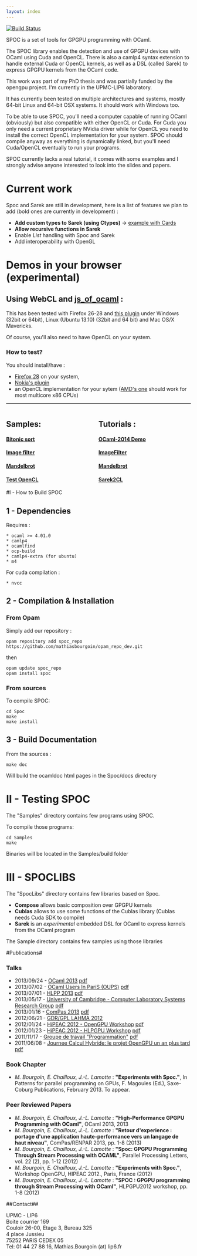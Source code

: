 ```yaml
---
layout: index
---
```

[![Build Status](https://travis-ci.org/mathiasbourgoin/SPOC.png?branch=master)](https://travis-ci.org/mathiasbourgoin/SPOC)


SPOC is a set of tools for GPGPU programming with OCaml.

The SPOC library enables the detection and use of GPGPU devices with
OCaml using Cuda and OpenCL.  There is also a camlp4 syntax extension
to handle external Cuda or OpenCL kernels, as well as a DSL (called
Sarek) to express GPGPU kernels from the OCaml code.

This work was part of my PhD thesis and was partially funded by the
opengpu project.  I'm currently in the UPMC-LIP6 laboratory.

It has currently been tested on multiple architectures and systems,
mostly 64-bit Linux and 64-bit OSX systems. It should work with
Windows too.

To be able to use SPOC, you'll need a computer capable of running
OCaml (obviously) but also compatible with either OpenCL or Cuda.  For
Cuda you only need a current proprietary NVidia driver while for
OpenCL you need to install the correct OpenCL implementation for your
system.  SPOC should compile anyway as everything is dynamically
linked, but you'll need Cuda/OpenCL eventually to run your programs.

SPOC currently lacks a real tutorial, it comes with some examples and
I strongly advise anyone interested to look into the slides and
papers.


# Current work

Spoc and Sarek are still in development, here is a list of features we
plan to add (bold ones are currently in development) :

 - **Add custom types to Sarek (using Ctypes)** -> [example with Cards](https://github.com/mathiasbourgoin/SPOC/blob/ctypes/SpocLibs/Sarek/extension/belote.ml)
 - **Allow recursive functions in Sarek**
 - Enable *List* handling with Spoc and Sarek
 - Add interoperability with OpenGL

# Demos in your browser (experimental)

## Using WebCL and [js\_of\_ocaml][3] :

This has been tested with Firefox 26-28 and [this plugin][5]
under Windows (32bit or 64bit), Linux (Ubuntu 13.10) (32bit and 64 bit) and Mac OS/X Mavericks.

Of course, you'll also need to have OpenCL on your system.

### How to test?

You should install/have :

* [Firefox 28][4]
on your system,
* [Nokia's plugin][5]
* an OpenCL implementation for your sytem ([AMD's one][6]
should work for most multicore x86 CPUs)

___

<div id="contentBox" style="margin:0px auto; width:100%">
<div id="column1" style="float:left; margin:0; width:50%;">
<h2>Samples:</h2>
<h4><a href="docs/bitonic.html"><strong><u>Bitonic sort</u></strong></a></h4>
<h4><a href="docs/imageFilter.html"><strong><u>Image filter</u></strong></a></h4>
<h4><a href="docs/mandelbrot.html"><strong><u>Mandelbrot</u></strong></a></h4>
<h4><a href="docs/testOpenCL.html"><strong><u>Test OpenCL</u></strong></a></h4>
</div>
<div id="column2" style="float:left; margin:0;width:50%;">
<h2>Tutorials :</h2>
<h4><a href="tutos/OCaml2014.html"><strong><u>OCaml-2014 Demo</u></strong></a></h4>
<h4><a href="tutos/imageFilter.html"><strong><u>ImageFilter</u></strong></a></h4>
<h4><a href="tutos/mandel.html"><strong><u>Mandelbrot</u></strong></a></h4>
<h4><a href="tutos/sarek2cl.html"><strong><u>Sarek2CL</u></strong></a></h4>
</div>
</div>

 
#I - How to Build SPOC



## 1 - Dependencies 

Requires :
    
    * ocaml >= 4.01.0
    * camlp4
    * ocamlfind 
    * ocp-build
    * camlp4-extra (for ubuntu)
    * m4
    
For cuda compilation :

    * nvcc    

## 2 - Compilation & Installation

### From Opam

Simply add our repository :

    opam repository add spoc_repo https://github.com/mathiasbourgoin/opam_repo_dev.git

then

    opam update spoc_repo
    opam install spoc
    

### From sources

To compile SPOC:

    cd Spoc
    make
    make install


## 3 - Build Documentation

From the sources : 

    make doc

Will build the ocamldoc html pages in the Spoc/docs directory


# II - Testing SPOC


The "Samples" directory contains few programs using SPOC.

To compile those programs:

    cd Samples
    make

Binaries will be located in the Samples/build folder


# III - SPOCLIBS


The "SpocLibs" directory contains few libraries based on Spoc.

* **Compose** allows basic composition over GPGPU kernels
* **Cublas** allows to use some functions of the Cublas library 
   (Cublas needs Cuda SDK to compile)
* **Sarek** is an *experimental* embedded DSL for OCaml to express kernels from the OCaml program

The Sample directory contains few samples using those libraries


#Publications#

### Talks ###
+ 2013/09/24 - [OCaml 2013](http://ocaml.org/meetings/ocaml/2013/) [pdf](http://ocaml.org/meetings/ocaml/2013/slides/bourgoin.pdf)
+ 2013/07/02 - [OCaml Users In PariS (OUPS)](http://www.meetup.com/ocaml-paris/) [pdf](http://www.algo-prog.info/spoc/docs/oups_20130702.pdf)
+ 2013/07/01 - [HLPP 2013](https://sites.google.com/site/hlpp2013/) [pdf](http://www.algo-prog.info/spoc/docs/hlpp2013.pdf)
+ 2013/05/17 - [University of Cambridge - Computer Laboratory Systems Research Group](http://talks.cam.ac.uk/talk/index/44754) [pdf](http://www.algo-prog.info/spoc/docs/cambridge-20130517.pdf)
+ 2013/01/16 - [ComPas 2013](http://compas2013.inrialpes.fr/) [pdf](http://www.algo-prog.info/spoc/docs/renpar-20130115.pdf)
+ 2012/06/21 - [GDR/GPL LAHMA 2012](http://gpl2012.irisa.fr/?q=node/30#lahma)
+ 2012/01/24 - [HiPEAC 2012 - OpenGPU Workshop](http://opengpu.net/index.php?option=com_content&view=article&id=157&Itemid=144) [pdf](http://www.algo-prog.info/spoc/docs/opengpu_20120124.pdf)
+ 2012/01/23 - [HiPEAC 2012 - HLPGPU Workshop](https://sites.google.com/site/hlpgpu/) [pdf](http://www.algo-prog.info/spoc/docs/hlpgpu_20120123.pdf)
+ 2011/11/17 - [Groupe de travail "Programmation"](http://www-apr.lip6.fr/~chaillou/Public/programmation/) [pdf](http://www.algo-prog.info/spoc/docs/gdt_20111117.pdf)
+ 2011/06/08 - [Journee Calcul Hybride: le projet OpenGPU un an plus tard](http://www.association-aristote.fr/doku.php/public/seminaires/seminaire-2011-06-08) [pdf](http://www.algo-prog.info/spoc/docs/opengpu_20110608.pdf)

### Book Chapter ###

- *M. Bourgoin, E. Chailloux, J.\-L. Lamotte* : **"Experiments with Spoc."**,  In Patterns for parallel programming on GPUs, F. Magoules (Ed.), Saxe-Coburg Publications, February 2013. To appear.

### Peer Reviewed Papers ###
+ *M. Bourgoin, E. Chailloux, J.\-L. Lamotte* : **"High-Performance GPGPU Programming with OCaml"**, OCaml 2013, 2013
+ *M. Bourgoin, E. Chailloux, J.\-L. Lamotte* : **"Retour d'experience : portage d'une application haute-performance vers un langage de haut niveau"**, ComPas/RENPAR 2013, pp. 1-8 (2013)
+ *M. Bourgoin, E. Chailloux, J.\-L. Lamotte* : **"Spoc: GPGPU Programming Through Stream Processing with OCAML"**, Parallel Processing Letters, vol. 22 (2), pp. 1-12 (2012)
+ *M. Bourgoin, E. Chailloux, J.\-L. Lamotte* : **"Experiments with Spoc."**, Workshop OpenGPU, HIPEAC 2012., Paris, France (2012)
+ *M. Bourgoin, E. Chailloux, J.\-L. Lamotte* : **"SPOC : GPGPU programming through Stream Processing with OCaml"**, HLPGPU2012 workshop, pp. 1-8 (2012)

##Contact##

UPMC - LIP6  
Boite courrier 169  
Couloir 26-00, Etage 3, Bureau 325  
4 place Jussieu  
75252 PARIS CEDEX 05  
Tel: 01 44 27 88 16, Mathias.Bourgoin (at) lip6.fr



[1]: docs/bitonic.html
[2]: docs/imageFilter.html
[7]: docs/mandelbrot.html
[8]: docs/testOpenCL.html
[3]: http://ocsigen.org/js_of_ocaml/ 
[4]: http://ftp.mozilla.org/pub/mozilla.org/firefox/releases/28.0/
[5]: http://webcl.nokiaresearch.com/
[6]: http://developer.amd.com/tools-and-sdks/heterogeneous-computing/amd-accelerated-parallel-processing-app-sdk/downloads/
